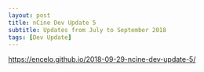 ```yaml
---
layout: post
title: nCine Dev Update 5
subtitle: Updates from July to September 2018
tags: [Dev Update]
---
```


<https://encelo.github.io/2018-09-29-ncine-dev-update-5/>
